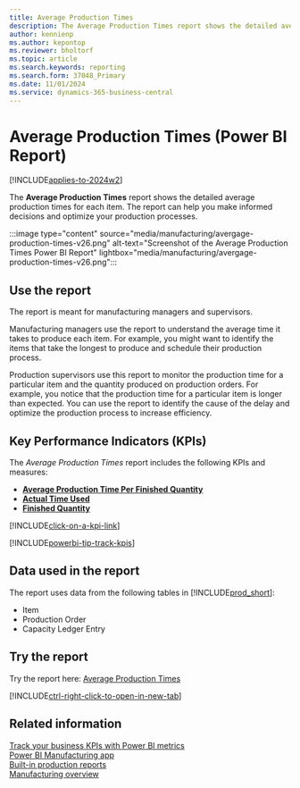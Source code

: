 ```yaml
---
title: Average Production Times
description: The Average Production Times report shows the detailed average production times for each item.
author: kennienp
ms.author: kepontop
ms.reviewer: bholtorf
ms.topic: article
ms.search.keywords: reporting
ms.search.form: 37048_Primary
ms.date: 11/01/2024
ms.service: dynamics-365-business-central
---
```


# Average Production Times (Power BI Report)

[!INCLUDE[applies-to-2024w2](includes/applies-to-2024w2.md)]

The **Average Production Times** report shows the detailed average production times for each item. The report can help you make informed decisions and optimize your production processes.

:::image type="content" source="media/manufacturing/avergage-production-times-v26.png" alt-text="Screenshot of the Average Production Times Power BI Report" lightbox="media/manufacturing/avergage-production-times-v26.png":::

## Use the report

The report is meant for manufacturing managers and supervisors.

Manufacturing managers use the report to understand the average time it takes to produce each item. For example, you might want to identify the items that take the longest to produce and schedule their production process.

Production supervisors use this report to monitor the production time for a particular item and the quantity produced on production orders. For example, you notice that the production time for a particular item is longer than expected. You can use the report to identify the cause of the delay and optimize the production process to increase efficiency.

## Key Performance Indicators (KPIs)

The *Average Production Times* report includes the following KPIs and measures:

- [**Average Production Time Per Finished Quantity**](manufacturing-powerbi-kpis.md#average-production-time-per-finished-quantity)
- [**Actual Time Used**](manufacturing-powerbi-kpis.md#actual-time-used)
- [**Finished Quantity**](manufacturing-powerbi-kpis.md#finished-quantity)

[!INCLUDE[click-on-a-kpi-link](includes/click-on-a-kpi-link.md)]

[!INCLUDE[powerbi-tip-track-kpis](includes/powerbi-tip-track-kpis.md)]

## Data used in the report

The report uses data from the following tables in [!INCLUDE[prod_short](includes/prod_short.md)]:

- Item
- Production Order
- Capacity Ledger Entry
  
## Try the report

Try the report here: [Average Production Times](https://businesscentral.dynamics.com?page=37048)

[!INCLUDE[ctrl-right-click-to-open-in-new-tab](includes/ctrl-right-click-to-open-in-new-tab.md)]

## Related information

[Track your business KPIs with Power BI metrics](track-kpis-with-power-bi-metrics.md)  
[Power BI Manufacturing app](manufacturing-powerbi-app.md)  
[Built-in production reports](production-reports.md)  
[Manufacturing overview](production-manage-manufacturing.md)
